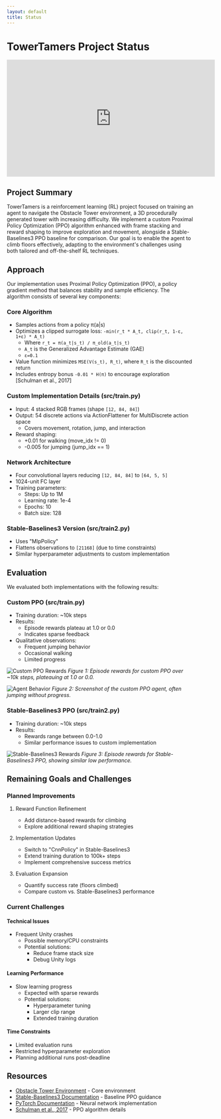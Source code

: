 ```yaml
---
layout: default
title: Status
---
```

# TowerTamers Project Status

<iframe width="560" height="315" src="https://www.youtube.com/embed/tzBmypUJL6Q" frameborder="0" allowfullscreen></iframe>

## Project Summary

TowerTamers is a reinforcement learning (RL) project focused on training an agent to navigate the Obstacle Tower environment, a 3D procedurally generated tower with increasing difficulty. We implement a custom Proximal Policy Optimization (PPO) algorithm enhanced with frame stacking and reward shaping to improve exploration and movement, alongside a Stable-Baselines3 PPO baseline for comparison. Our goal is to enable the agent to climb floors effectively, adapting to the environment's challenges using both tailored and off-the-shelf RL techniques.

## Approach

Our implementation uses Proximal Policy Optimization (PPO), a policy gradient method that balances stability and sample efficiency. The algorithm consists of several key components:

### Core Algorithm
* Samples actions from a policy π(a|s)
* Optimizes a clipped surrogate loss: `-min(r_t * A_t, clip(r_t, 1-ε, 1+ε) * A_t)`
  * Where `r_t = π(a_t|s_t) / π_old(a_t|s_t)`
  * `A_t` is the Generalized Advantage Estimate (GAE)
  * `ε=0.1`
* Value function minimizes `MSE(V(s_t), R_t)`, where `R_t` is the discounted return
* Includes entropy bonus `-0.01 * H(π)` to encourage exploration [Schulman et al., 2017]

### Custom Implementation Details (src/train.py)
* Input: 4 stacked RGB frames (shape `[12, 84, 84]`)
* Output: 54 discrete actions via ActionFlattener for MultiDiscrete action space
  * Covers movement, rotation, jump, and interaction
* Reward shaping:
  * +0.01 for walking (move_idx != 0)
  * -0.005 for jumping (jump_idx == 1)

### Network Architecture
* Four convolutional layers reducing `[12, 84, 84]` to `[64, 5, 5]`
* 1024-unit FC layer
* Training parameters:
  * Steps: Up to 1M
  * Learning rate: 1e-4
  * Epochs: 10
  * Batch size: 128

### Stable-Baselines3 Version (src/train2.py)
* Uses "MlpPolicy"
* Flattens observations to `[21168]` (due to time constraints)
* Similar hyperparameter adjustments to custom implementation

## Evaluation

We evaluated both implementations with the following results:

### Custom PPO (src/train.py)
* Training duration: ~10k steps
* Results:
  * Episode rewards plateau at 1.0 or 0.0
  * Indicates sparse feedback
* Qualitative observations:
  * Frequent jumping behavior
  * Occasional walking
  * Limited progress

![Custom PPO Rewards](rewards.png)
*Figure 1: Episode rewards for custom PPO over ~10k steps, plateauing at 1.0 or 0.0.*

![Agent Behavior](screenshot.jpg)
*Figure 2: Screenshot of the custom PPO agent, often jumping without progress.*

### Stable-Baselines3 PPO (src/train2.py)
* Training duration: ~10k steps
* Results:
  * Rewards range between 0.0-1.0
  * Similar performance issues to custom implementation

![Stable-Baselines3 Rewards](sb3_rewards.png)
*Figure 3: Episode rewards for Stable-Baselines3 PPO, showing similar low performance.*

## Remaining Goals and Challenges

### Planned Improvements
1. Reward Function Refinement
   * Add distance-based rewards for climbing
   * Explore additional reward shaping strategies

2. Implementation Updates
   * Switch to "CnnPolicy" in Stable-Baselines3
   * Extend training duration to 100k+ steps
   * Implement comprehensive success metrics

3. Evaluation Expansion
   * Quantify success rate (floors climbed)
   * Compare custom vs. Stable-Baselines3 performance

### Current Challenges

#### Technical Issues
* Frequent Unity crashes
  * Possible memory/CPU constraints
  * Potential solutions:
    * Reduce frame stack size
    * Debug Unity logs

#### Learning Performance
* Slow learning progress
  * Expected with sparse rewards
  * Potential solutions:
    * Hyperparameter tuning
    * Larger clip range
    * Extended training duration

#### Time Constraints
* Limited evaluation runs
* Restricted hyperparameter exploration
* Planning additional runs post-deadline

## Resources

* [Obstacle Tower Environment](https://github.com/Unity-Technologies/obstacle-tower-env) - Core environment
* [Stable-Baselines3 Documentation](https://stable-baselines3.readthedocs.io/) - Baseline PPO guidance
* [PyTorch Documentation](https://pytorch.org/docs/stable/index.html) - Neural network implementation
* [Schulman et al., 2017](https://arxiv.org/abs/1707.06347) - PPO algorithm details
